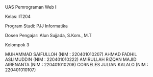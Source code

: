 UAS Pemrograman Web I

Kelas: IT204

Program Studi: PJJ Informatika

Dosen Pengajar: Alun Sujjada, S.Kom., M.T

Kelompok 3

MUHAMMAD SAIFULLOH (NIM : 220401010207)
AHMAD FADHIL ASLIMUDDIN (NIM : 220401010222)
AMIRULLAH RIZQAN MAJID AIRENANTA (NIM : 220401010208)
CORNELES JULIAN KALALO (NIM : 220401010107)
